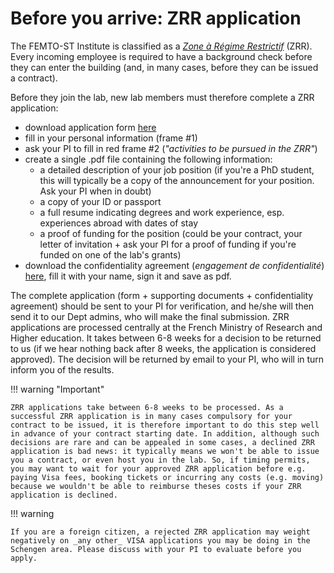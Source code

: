 # Before you arrive: ZRR application

The FEMTO-ST Institute is classified as a [_Zone à Régime Restrictif_](https://fr.wikipedia.org/wiki/Zone_%C3%A0_r%C3%A9gime_restrictif) (ZRR). Every incoming employee is required to have a background check before they can enter the building (and, in many cases, before they can be issued a contract). 

Before they join the lab, new lab members must therefore complete a ZRR application: 

- download application form [here](../downloads/ZRR_form.xlsm)
- fill in your personal information (frame #1)
- ask your PI to fill in red frame #2 (_"activities to be pursued in the ZRR"_)
- create a single .pdf file containing the following information: 
	- a detailed description of your job position (if you're a PhD student, this will typically be a copy of the announcement for your position. Ask your PI when in doubt)
	- a copy of your ID or passport
	- a full resume indicating degrees and work experience, esp. experiences abroad with dates of stay
	- a proof of funding for the position (could be your contract, your letter of invitation + ask your PI for a proof of funding if you're funded on one of the lab's grants)
- download the confidentiality agreement (_engagement de confidentialité_) [here](../downloads/Engagement_confidentialité.docx), fill it with your name, sign it and save as pdf. 

The complete application (form + supporting documents + confidentiality agreement) should be sent to your PI for verification, and he/she will then send it to our Dept admins, who will make the final submission. ZRR applications are processed centrally at the French Ministry of Research and Higher education. It takes between 6-8 weeks for a decision to be returned to us (if we hear nothing back after 8 weeks, the application is considered approved). The decision will be returned by email to your PI, who will in turn inform you of the results. 

!!! warning "Important"

    ZRR applications take between 6-8 weeks to be processed. As a successful ZRR application is in many cases compulsory for your contract to be issued, it is therefore important to do this step well in advance of your contract starting date. In addition, although such decisions are rare and can be appealed in some cases, a declined ZRR application is bad news: it typically means we won't be able to issue you a contract, or even host you in the lab. So, if timing permits, you may want to wait for your approved ZRR application before e.g. paying Visa fees, booking tickets or incurring any costs (e.g. moving) because we wouldn't be able to reimburse theses costs if your ZRR application is declined.  

!!! warning 

	If you are a foreign citizen, a rejected ZRR application may weight negatively on _any other_ VISA applications you may be doing in the Schengen area. Please discuss with your PI to evaluate before you apply. 

